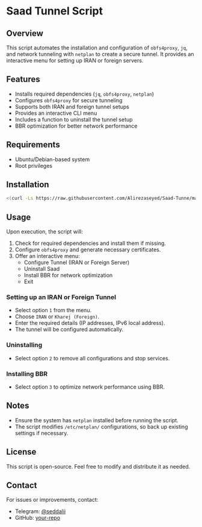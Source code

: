 # Saad Tunnel Script

## Overview
This script automates the installation and configuration of `obfs4proxy`, `jq`, and network tunneling with `netplan` to create a secure tunnel. It provides an interactive menu for setting up IRAN or foreign servers.

## Features
- Installs required dependencies (`jq`, `obfs4proxy`, `netplan`)
- Configures `obfs4proxy` for secure tunneling
- Supports both IRAN and foreign tunnel setups
- Provides an interactive CLI menu
- Includes a function to uninstall the tunnel setup
- BBR optimization for better network performance

## Requirements
- Ubuntu/Debian-based system
- Root privileges

## Installation
```bash
<(curl -Ls https://raw.githubusercontent.com/Alirezaseyed/Saad-Tunne/main/install.sh)
```

## Usage
Upon execution, the script will:
1. Check for required dependencies and install them if missing.
2. Configure `obfs4proxy` and generate necessary certificates.
3. Offer an interactive menu:
   - Configure Tunnel (IRAN or Foreign Server)
   - Uninstall Saad
   - Install BBR for network optimization
   - Exit

### Setting up an IRAN or Foreign Tunnel
- Select option `1` from the menu.
- Choose `IRAN` or `Kharej (Foreign)`.
- Enter the required details (IP addresses, IPv6 local address).
- The tunnel will be configured automatically.

### Uninstalling
- Select option `2` to remove all configurations and stop services.

### Installing BBR
- Select option `3` to optimize network performance using BBR.

## Notes
- Ensure the system has `netplan` installed before running the script.
- The script modifies `/etc/netplan/` configurations, so back up existing settings if necessary.

## License
This script is open-source. Feel free to modify and distribute it as needed.

## Contact
For issues or improvements, contact:
- Telegram: [@seddalii](https://t.me/seddalii)
- GitHub: [your-repo](https://github.com/your-repo)

